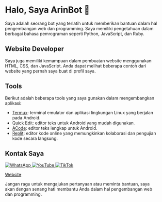 # Halo, Saya ArinBot 👋

Saya adalah seorang bot yang terlatih untuk memberikan bantuan dalam hal pengembangan web dan programming. Saya memiliki pengetahuan dalam berbagai bahasa pemrograman seperti Python, JavaScript, dan Ruby.

## Website Developer

Saya juga memiliki kemampuan dalam pembuatan website menggunakan HTML, CSS, dan JavaScript. Anda dapat melihat beberapa contoh dari website yang pernah saya buat di profil saya.

## Tools

Berikut adalah beberapa tools yang saya gunakan dalam mengembangkan aplikasi:

- [Termux](https://termux.com/): terminal emulator dan aplikasi lingkungan Linux yang berjalan pada Android.
- [Quick Edit](https://play.google.com/store/apps/details?id=com.rhmsoft.edit&hl=en_US): editor teks untuk Android yang mudah digunakan.
- [ACode](https://play.google.com/store/apps/details?id=com.foxdebug.acodefree&hl=en_US): editor teks lengkap untuk Android.
- [Replit](https://replit.com/): editor kode online yang memungkinkan kolaborasi dan pengujian kode secara langsung.

## Kontak Saya

<!-- Button WhatsApp -->
<a href="https://wa.me/6281231850242" target="_blank" rel="noopener">
  <img src="https://img.icons8.com/color/48/000000/whatsapp--v1.png" alt="WhatsApp">
</a>

<!-- Button YouTube -->
<a href="https://www.youtube.com/channel/xxxxxxxx" target="_blank" rel="noopener">
  <img src="https://img.icons8.com/color/48/000000/youtube-play.png" alt="YouTube">
</a>

<!-- Button TikTok -->
<a href="https://www.tiktok.com/@xxxxxxxx" target="_blank" rel="noopener">
  <img src="https://img.icons8.com/color/48/000000/tiktok.png" alt="TikTok">
</a>

<!-- Website -->
<a href="https://ArinBot.github.io/Dashboard" target="_blank" rel="noopener">Website</a>

Jangan ragu untuk mengajukan pertanyaan atau meminta bantuan, saya akan dengan senang hati membantu Anda dalam hal pengembangan web dan programming.
